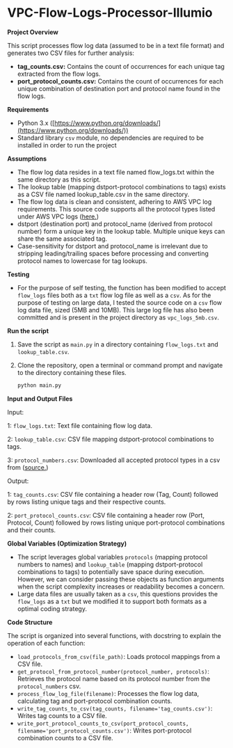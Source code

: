 # VPC-Flow-Logs-Processor-Illumio

**Project Overview**

This script processes flow log data (assumed to be in a text file format) and generates two CSV files for further analysis:

* **tag_counts.csv:** Contains the count of occurrences for each unique tag extracted from the flow logs.
* **port_protocol_counts.csv:** Contains the count of occurrences for each unique combination of destination port and protocol name found in the flow logs.

**Requirements**

* Python 3.x ([https://www.python.org/downloads/](https://www.python.org/downloads/))
* Standard library `csv` module, no dependencies are required to be installed in order to run the project


**Assumptions**

* The flow log data resides in a text file named flow_logs.txt within the same directory as this script.
* The lookup table (mapping dstport-protocol combinations to tags) exists as a CSV file named lookup_table.csv in the same directory.
* The flow log data is clean and consistent, adhering to AWS VPC log requirements. This source code supports all the protocol types listed under AWS VPC logs ([here.](https://www.iana.org/assignments/protocol-numbers/protocol-numbers.xhtml))
* dstport (destination port) and protocol_name (derived from protocol number) form a unique key in the lookup table. Multiple unique keys can share the same associated tag.
* Case-sensitivity for dstport and protocol_name is irrelevant due to stripping leading/trailing spaces before processing and converting protocol names to lowercase for tag lookups.

**Testing**
* For the purpose of self testing, the function has been modified to accept `flow_logs` files both as a `txt` flow log file as well as a `csv`. As for the purpose of testing on large data, I tested the source code on a `csv` flow log data file, sized (5MB and 10MB). This large log file has also been committed and is present in the project directory as `vpc_logs_5mb.csv`.


**Run the script**
1. Save the script as `main.py` in a directory containing `flow_logs.txt` and `lookup_table.csv`.

2. Clone the repository, open a terminal or command prompt and navigate to the directory containing these files.

   ```bash
   python main.py

**Input and Output Files**

Input:

1: `flow_logs.txt`: Text file containing flow log data.

2: `lookup_table.csv`: CSV file mapping dstport-protocol combinations to tags.

3: `protocol_numbers.csv`: Downloaded all accepted protocol types in a csv from ([source.](https://www.iana.org/assignments/protocol-numbers/protocol-numbers.xhtml.))

Output:

1: `tag_counts.csv`: CSV file containing a header row (Tag, Count) followed by rows listing unique tags and their respective counts.

2: `port_protocol_counts.csv`: CSV file containing a header row (Port, Protocol, Count) followed by rows listing unique port-protocol combinations and their counts.

**Global Variables (Optimization Strategy)**

* The script leverages global variables `protocols` (mapping protocol numbers to names) and `lookup_table` (mapping dstport-protocol combinations to tags) to potentially save space during execution. However, we can consider passing these objects as function arguments when the script complexity increases or readability becomes a concern.
* Large data files are usually taken as a `csv`, this questions provides the `flow_logs` as a `txt` but we modified it to support both formats as a optimal coding strategy.

**Code Structure**

The script is organized into several functions, with docstring to explain the operation of each function:

* `load_protocols_from_csv(file_path)`: Loads protocol mappings from a CSV file.
* `get_protocol_from_protocol_number(protocol_number, protocols)`: Retrieves the protocol name based on its protocol number from the `protocol_numbers` csv.
* `process_flow_log_file(filename)`: Processes the flow log data, calculating tag and port-protocol combination counts.
* `write_tag_counts_to_csv(tag_counts, filename='tag_counts.csv')`: Writes tag counts to a CSV file.
* `write_port_protocol_counts_to_csv(port_protocol_counts, filename='port_protocol_counts.csv')`: Writes port-protocol combination counts to a CSV file.

